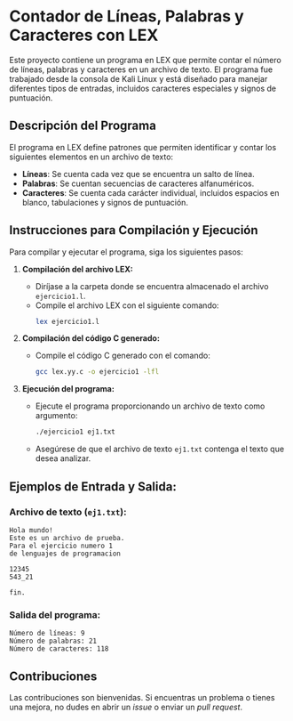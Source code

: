 # Contador de Líneas, Palabras y Caracteres con LEX

Este proyecto contiene un programa en LEX que permite contar el número de líneas, palabras y caracteres en un archivo de texto. El programa fue trabajado desde la consola de Kali Linux y está diseñado para manejar diferentes tipos de entradas, incluidos caracteres especiales y signos de puntuación.

## Descripción del Programa

El programa en LEX define patrones que permiten identificar y contar los siguientes elementos en un archivo de texto:

- **Líneas**: Se cuenta cada vez que se encuentra un salto de línea.
- **Palabras**: Se cuentan secuencias de caracteres alfanuméricos.
- **Caracteres**: Se cuenta cada carácter individual, incluidos espacios en blanco, tabulaciones y signos de puntuación.

## Instrucciones para Compilación y Ejecución

Para compilar y ejecutar el programa, siga los siguientes pasos:

1. **Compilación del archivo LEX:**
   - Diríjase a la carpeta donde se encuentra almacenado el archivo `ejercicio1.l`. 
   - Compile el archivo LEX con el siguiente comando:  
     ```bash
     lex ejercicio1.l
     ```

2. **Compilación del código C generado:**
   - Compile el código C generado con el comando:  
     ```bash
     gcc lex.yy.c -o ejercicio1 -lfl
     ```

3. **Ejecución del programa:**
   - Ejecute el programa proporcionando un archivo de texto como argumento:  
     ```bash
     ./ejercicio1 ej1.txt
     ```

   - Asegúrese de que el archivo de texto `ej1.txt` contenga el texto que desea analizar.

## Ejemplos de Entrada y Salida:

### Archivo de texto (`ej1.txt`):
```
Hola mundo!
Este es un archivo de prueba.
Para el ejercicio numero 1
de lenguajes de programacion

12345
543_21

fin.
```

### Salida del programa:
```
Número de líneas: 9
Número de palabras: 21
Número de caracteres: 118
```

## Contribuciones

Las contribuciones son bienvenidas. Si encuentras un problema o tienes una mejora, no dudes en abrir un *issue* o enviar un *pull request*.
